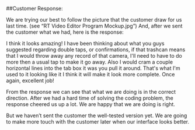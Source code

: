 ##Customer Response:

We are trying our best to follow the picture that the customer draw for us last time. (see “RT Video Editor Program Mockup.jpg”)
And, after we sent the customer what we had, here is the response:

I think it looks amazing! I have been thinking about what you guys suggested regarding double taps, or confirmations, if that trashcan means that I would throw away any record of that camera, I'll need to have to do more then a usual tap to make it go away. Also I would cram a couple horizontal lines into the tab box it was you pull it around. That's what I'm used to it looking like it I think it will make it look more complete. Once again, excellent job!

From the response we can see that what we are doing is in the correct direction. After we had a hard time of solving the coding problem, the response cheered us up a lot. We are happy that we are doing is right. 

But we haven’t sent the customer the well-tested version yet. We are going to make more touch with the customer later when our interface looks better.


